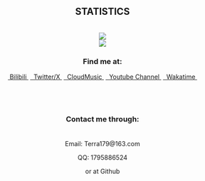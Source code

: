 <!---
xzadudu179/xzadudu179 is a ✨ special ✨ repository because its `README.md` (this file) appears on your GitHub profile.
You can click the Preview link to take a look at your changes.
--->

<h2 align="center" class="info"> STATISTICS </h2>
<br>
<div align="center">
  <a href="#">
    <img src="https://github-readme-stats.vercel.app/api?username=xzadudu179&bg_color=0D1117&show_icons=true&border_radius=5&border_color=77abea&text_color=dedede&rank_icon=github&title_color=5585fe&ring_color=5585fe&hide_border=true" />
</a>
</div>

<div align="center">
  <a href="https://wakatime.com/@xzadudu179">
    <img align="center" src="https://github-readme-stats.vercel.app/api/wakatime?username=@xzadudu179&bg_color=0D1117&border_color=77abea&text_color=dedede&title_color=dedede&layout=compact&hide_border=true&hide_title=true" />  
</a>
  <p>
    <h3>Find me at: <br></h3>
    <a href="https://space.bilibili.com/70738350?spm_id_from=333.788.0.0">&nbspBilibili&nbsp</a>
    <a href="https://twitter.com/xzadudu179">&nbsp&nbspTwitter/X&nbsp</a>
    <a href="https://music.163.com/#/user/home?id=318786091">&nbsp&nbspCloudMusic&nbsp</a>
    <a href="https://www.youtube.com/channel/UCQVFa42_lhkmYlfog1B2_Wg">&nbsp&nbspYoutube Channel&nbsp</a>
    <a href="https://wakatime.com/@xzadudu179">&nbsp&nbspWakatime&nbsp</a>
  </p>
</div>
<div align="center">
  <h2/>
  <br>
  <h3>Contact me through:<br><br></h3>
  <p>Email: Terra179@163.com<br></p>
  <p>QQ: 1795886524<br></p>
  <p>or at Github</p>
</div>

